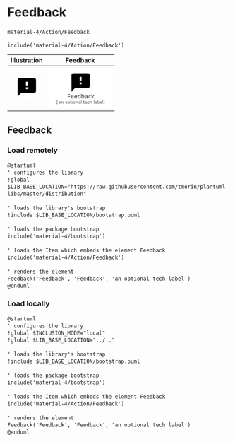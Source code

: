 # Feedback


```text
material-4/Action/Feedback
```

```text
include('material-4/Action/Feedback')
```



| Illustration | Feedback |
| :---: | :---: |
| ![illustration for Illustration](../../material-4/Action/Feedback.png) | ![illustration for Feedback](../../material-4/Action/Feedback.Local.png) |




## Feedback

### Load remotely
```plantuml
@startuml
' configures the library
!global $LIB_BASE_LOCATION="https://raw.githubusercontent.com/tmorin/plantuml-libs/master/distribution"

' loads the library's bootstrap
!include $LIB_BASE_LOCATION/bootstrap.puml

' loads the package bootstrap
include('material-4/bootstrap')

' loads the Item which embeds the element Feedback
include('material-4/Action/Feedback')

' renders the element
Feedback('Feedback', 'Feedback', 'an optional tech label')
@enduml
```

### Load locally
```plantuml
@startuml
' configures the library
!global $INCLUSION_MODE="local"
!global $LIB_BASE_LOCATION="../.."

' loads the library's bootstrap
!include $LIB_BASE_LOCATION/bootstrap.puml

' loads the package bootstrap
include('material-4/bootstrap')

' loads the Item which embeds the element Feedback
include('material-4/Action/Feedback')

' renders the element
Feedback('Feedback', 'Feedback', 'an optional tech label')
@enduml
```

